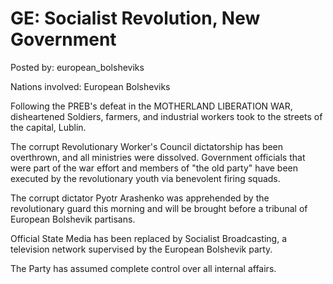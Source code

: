 # GE: Socialist Revolution, New Government

Posted by: european_bolsheviks

Nations involved: European Bolsheviks

Following the PREB's defeat in the MOTHERLAND LIBERATION WAR, disheartened Soldiers, farmers, and industrial workers took to the streets of the capital, Lublin.

The corrupt Revolutionary Worker's Council dictatorship has been overthrown, and all ministries were dissolved. Government officials that were part of the war effort and members of "the old party" have been executed by the revolutionary youth via benevolent firing squads. 

The corrupt dictator Pyotr Arashenko was apprehended by the revolutionary guard this morning and will be brought before a tribunal of European Bolshevik partisans.

Official State Media has been replaced by Socialist Broadcasting, a television network supervised by the European Bolshevik party.

The Party has assumed complete control over all internal affairs.